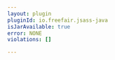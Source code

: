 ```yaml
---
layout: plugin
pluginId: io.freefair.jsass-java
isJarAvailable: true
error: NONE
violations: []

---
```

